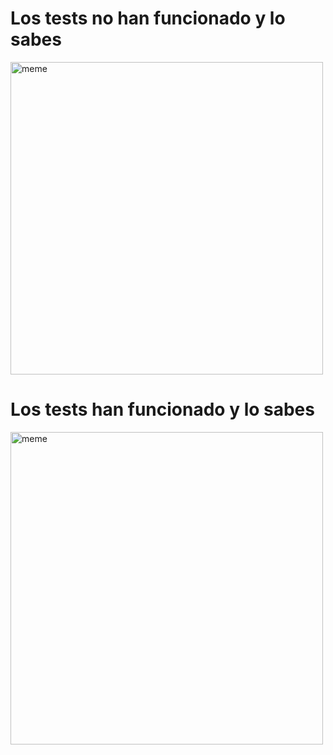 <h1>Los tests no han funcionado y lo sabes</h1> <img src="https://i.redd.it/32tyrc9iq7ba1.png" alt="meme" width="500" height="500"></img><h1>Los tests han funcionado y lo sabes</h1> <img src="https://i.redd.it/di8ifgjit1da1.jpg" alt="meme" width="500" height="500"></img>